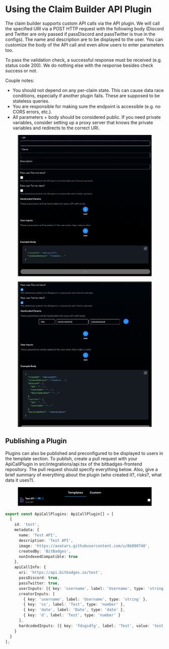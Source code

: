 # Using the Claim Builder API Plugin

The claim builder supports custom API calls via the API plugin. We will call the specified URI via a POST HTTP request with the following body (Discord and Twitter are only passed if passDiscord and passTwitter is true in the configs). The name and description are to be displayed to the user. You can customize the body of the API call and even allow users to enter parameters too.

To pass the validation check, a successful response must be received (e.g. status code 200). We do nothing else with the response besides check success or not.

Couple notes:

* You should not depend on any per-claim state. This can cause data race conditions, especially if another plugin fails. These are supposed to be stateless queries.
* You are responsible for making sure the endpoint is accessible (e.g. no CORS errors, etc.).&#x20;
* All parameters + body should be considered public. If you need private variables, consider setting up a proxy server that knows the private variables and redirects to the correct URI.

<figure><img src="../../.gitbook/assets/image.png" alt=""><figcaption></figcaption></figure>

<figure><img src="../../.gitbook/assets/image (1).png" alt=""><figcaption></figcaption></figure>

## Publishing a Plugin

Plugins can also be published and preconfigured to be displayed to users in the template section. To publish, create a pull request with your ApiCallPlugin in src/integrations/api.tsx of the bitbadges-frontend repository. The pull request should specify everything below. Also, give a brief summary of everything about the plugin (who created it?, risks?, what data it uses?).&#x20;

<figure><img src="../../.gitbook/assets/image (2).png" alt=""><figcaption></figcaption></figure>

```typescript
export const ApiCallPlugins: ApiCallPlugin[] = [
  {
    id: 'test',
    metadata: {
      name: 'Test API',
      description: 'Test API',
      image: 'https://avatars.githubusercontent.com/u/86890740',
      createdBy: 'BitBadges',
      nonIndexedCompatible: true
    },
    apiCallInfo: {
      uri: 'https://api.bitbadges.io/test',
      passDiscord: true,
      passTwitter: true,
      userInputs: [{ key: 'username', label: 'Username', type: 'string' }],
      creatorInputs: [
        { key: 'username', label: 'Username', type: 'string' },
        { key: 'ss', label: 'Test', type: 'number' },
        { key: 'date', label: 'Date', type: 'date' },
        { key: 'd', label: 'Test', type: 'number' }
      ],
      hardcodedInputs: [{ key: 'fdsgsdfg', label: 'Test', value: 'test' }]
    }
  }
];

```

